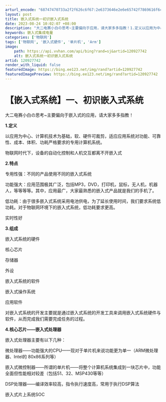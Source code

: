 ```yaml
---
arturl_encode: "68747470733a2f2f626c6f67:2e6373646e2e6e65742f7869616f6c695f746f6e677a68692f:61727469636c652f64657461696c732f313230393237373432"
layout: post
title: 嵌入式系统一初识嵌入式系统
date: 2023-08-24 10:02:07 +08:00
description: "大二电赛小白の思考~主要偏向于应用，请大家多多指教！1.定义以应用为中心、计"
keywords: 嵌入式集成电量
categories: ['物联网']
tags: ['物联网', '嵌入式硬件', '单片机', 'Arm']
image:
    path: https://api.vvhan.com/api/bing?rand=sj&artid=120927742
    alt: 嵌入式系统一初识嵌入式系统
artid: 120927742
render_with_liquid: false
featuredImage: https://bing.ee123.net/img/rand?artid=120927742
featuredImagePreview: https://bing.ee123.net/img/rand?artid=120927742
---
```


# 【嵌入式系统】一、初识嵌入式系统

大二电赛小白の思考~主要偏向于嵌入式的应用，请大家多多指教！

**1.定义**

以应用为中心、计算机技术为基础，软、硬件可裁剪，适应应用系统对功能、可靠性、成本、体积、功耗严格要求的专用计算机系统。

物联网时代下，设备的自动化控制和人机交互都离不开嵌入式

**2.特点**

专用性强：不同的产品使用不同的嵌入式系统

功能强大：应用范围极其广泛，包括MP3，DVD，打印机，鼠标，无人机，机器人，等等等等。其中，应用最广，大家最熟悉的嵌入式产品就是我们的手机了。

低功耗：由于很多嵌入式系统采用电池供电，为了延长使用时间，我们要求系统低功耗。对于物联网环境下的嵌入式系统，低功耗要求更高。

实时性好

**3.组成**

嵌入式系统的硬件

核心芯片

存储器

外设

嵌入式系统的软件

嵌入式操作系统

应用软件

对嵌入式系统的开发主要就是通过嵌入式系统的开发工具来调用嵌入式系统硬件与软件，从而完成我们需要完成任务的过程。

**4.核心芯片——嵌入式处理器**

嵌入式处理器主要有以下几种：

微处理器——功能强大的CPU——现对于单片机来说功能更为单一（ARM微处理器、Intel的 80x86系列等）

嵌入式微控制器——所谓的单片机——将整个计算机系统集成到一块芯片中，功能全面但性能相对较差（包括51、32、MSP430等等）

DSP处理器——编译效率较高，指令执行速度高，常用于执行DSP算法

嵌入式片上系统SOC